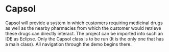 # Capsol
Capsol will provide a system in which customers requiring medicinal drugs as well as the nearby pharmacies from which the customer would retrieve these drugs can directly interact.
The project can be imported into such an IDE as Eclipse. Only the Capsol class is to be run (It is the only one that has a main class). All navigation through the demo begins there. 
